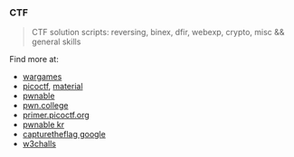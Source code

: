 ### CTF
> CTF solution scripts: reversing, binex, dfir, webexp, crypto, misc && general skills

Find more at:

- [wargames](https://overthewire.org/wargames/)
- [picoctf](https://play.picoctf.org/), [material](https://primer.picoctf.org/)
- [pwnable](https://pwnable.tw/)
- [pwn.college](https://pwn.college/dojos)
- [primer.picoctf.org](https://primer.picoctf.org/)
- [pwnable kr](https://pwnable.kr/)
- [capturetheflag google](https://capturetheflag.withgoogle.com/#beginners/)
- [w3challs](https://w3challs.com/)
